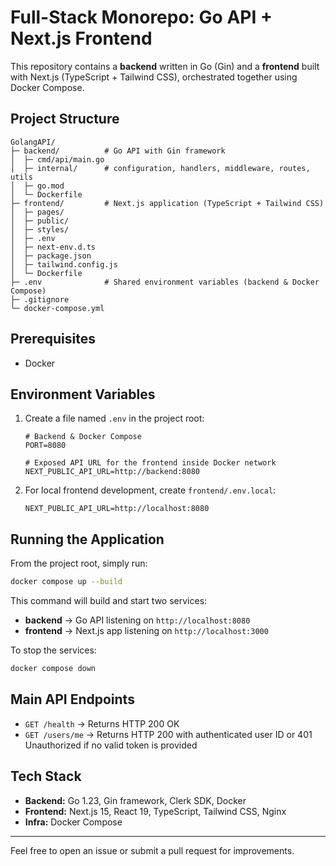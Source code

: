 # Full-Stack Monorepo: Go API + Next.js Frontend

This repository contains a **backend** written in Go (Gin) and a **frontend** built with Next.js (TypeScript + Tailwind CSS), orchestrated together using Docker Compose.

## Project Structure

```
GolangAPI/
├─ backend/          # Go API with Gin framework
│  ├─ cmd/api/main.go
│  ├─ internal/      # configuration, handlers, middleware, routes, utils
│  ├─ go.mod
│  └─ Dockerfile
├─ frontend/         # Next.js application (TypeScript + Tailwind CSS)
│  ├─ pages/
│  ├─ public/
│  ├─ styles/
│  ├─ .env
│  ├─ next-env.d.ts
│  ├─ package.json
│  ├─ tailwind.config.js
│  └─ Dockerfile
├─ .env              # Shared environment variables (backend & Docker Compose)
├─ .gitignore
└─ docker-compose.yml
```

## Prerequisites

- Docker

## Environment Variables

1. Create a file named `.env` in the project root:

   ```dotenv
   # Backend & Docker Compose
   PORT=8080

   # Exposed API URL for the frontend inside Docker network
   NEXT_PUBLIC_API_URL=http://backend:8080
   ```

2. For local frontend development, create `frontend/.env.local`:
   ```dotenv
   NEXT_PUBLIC_API_URL=http://localhost:8080
   ```

## Running the Application

From the project root, simply run:

```bash
docker compose up --build
```

This command will build and start two services:

- **backend** → Go API listening on `http://localhost:8080`
- **frontend** → Next.js app listening on `http://localhost:3000`

To stop the services:

```bash
docker compose down
```

## Main API Endpoints

- `GET /health` → Returns HTTP 200 OK
- `GET /users/me` → Returns HTTP 200 with authenticated user ID or 401 Unauthorized if no valid token is provided

## Tech Stack

- **Backend:** Go 1.23, Gin framework, Clerk SDK, Docker
- **Frontend:** Next.js 15, React 19, TypeScript, Tailwind CSS, Nginx
- **Infra:** Docker Compose

---

Feel free to open an issue or submit a pull request for improvements.
